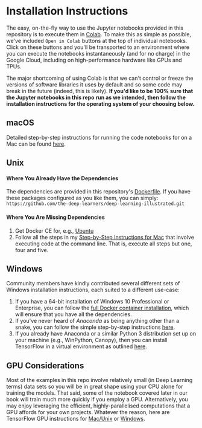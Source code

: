 # Installation Instructions

The easy, on-the-fly way to use the Jupyter notebooks provided in this repository is to execute them in [Colab](https://colab.research.google.com/notebooks/welcome.ipynb). 
To make this as simple as possible, we've included `Open in Colab` buttons at the top of individual notebooks. 
Click on these buttons and you'll be transported to an environment where you can execute the notebooks instantaneously (and for no charge) in the Google Cloud, including on high-performance hardware like GPUs and TPUs.

The major shortcoming of using Colab is that we can't control or freeze the versions of software libraries it uses by default and so some code may break in the future (indeed, this is likely).
**If you'd like to be 100% sure that the Jupyter notebooks in this repo run as we intended, then follow the installation instructions for the operating system of your choosing below.**


## macOS

Detailed step-by-step instructions for running the code notebooks for on a Mac can be found [here](https://github.com/the-deep-learners/deep-learning-illustrated/blob/master/installation/step_by_step_MacOSX_install.md).


## Unix

#### Where You Already Have the Dependencies

The dependencies are provided in this repository's [Dockerfile](https://github.com/the-deep-learners/deep-learning-illustrated/blob/master/Dockerfile). If you have these packages configured as you like them, you can simply:
`https://github.com/the-deep-learners/deep-learning-illustrated.git`

#### Where You Are Missing Dependencies

1. Get Docker CE for, e.g., [Ubuntu](https://docs.docker.com/engine/installation/linux/docker-ce/ubuntu/)
2. Follow all the steps in my [Step-by-Step Instructions for Mac](https://github.com/the-deep-learners/deep-learning-illustrated/blob/master/installation/step_by_step_MacOSX_install.md) that involve executing code at the command line. That is, execute all steps but one, four and five. 

## Windows

Community members have kindly contributed several different sets of Windows installation instructions, each suited to a different use-case: 

1. If you have a 64-bit installation of Windows 10 Professional or Enterprise, you can follow the [full Docker container installation](https://github.com/the-deep-learners/deep-learning-illustrated/blob/master/installation/step_by_step_Windows_Docker_install.md), which will ensure that you have all the dependencies. 
2. If you've never heard of *Anaconda* as being anything other than a snake, you can follow the simple step-by-step instructions [here](https://github.com/the-deep-learners/deep-learning-illustrated/blob/master/installation/simple_Windows_Anaconda_install.md). 
3. If you already have Anaconda or a similar Python 3 distribution set up on your machine (e.g., WinPython, Canopy), then you can install TensorFlow in a virtual environment as outlined [here](https://github.com/the-deep-learners/deep-learning-illustrated/blob/master/installation/conda_TensorFlow_install.md).

## GPU Considerations

Most of the examples in this repo involve relatively small (in Deep Learning terms) data sets so you will be in great shape using your CPU alone for training the models. That said, some of the notebook covered later in our book will train much more quickly if you employ a GPU. Alternatively, you may enjoy leveraging the efficient, highly-parallelised computations that a GPU affords for your own projects. Whatever the reason, here are TensorFlow GPU instructions for [Mac/Unix](https://github.com/the-deep-learners/deep-learning-illustrated/blob/master/installation/step_by_step_MacOSX_install.md#bonus-training-models-with-an-nvidia-gpu) or [Windows](https://github.com/the-deep-learners/deep-learning-illustrated/blob/master/installation/windows_TF_GPU.md).  

